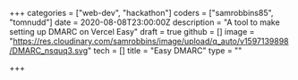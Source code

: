 +++
categories = ["web-dev", "hackathon"]
coders = ["samrobbins85", "tomnudd"]
date = 2020-08-08T23:00:00Z
description = "A tool to make setting up DMARC on Vercel Easy"
draft = true
github = []
image = "https://res.cloudinary.com/samrobbins/image/upload/q_auto/v1597139898/DMARC_nsquq3.svg"
tech = []
title = "Easy DMARC"
type = ""

+++
